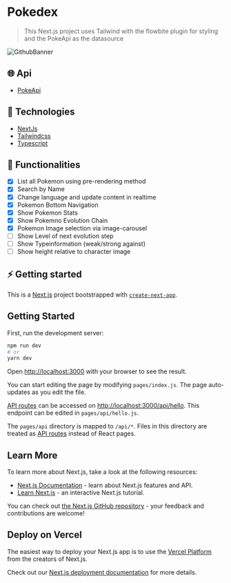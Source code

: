 # Pokedex
> This Next.js project uses Tailwind with the flowbite plugin for styling and the PokeApi as the datasource 

![GithubBanner](https://user-images.githubusercontent.com/43320625/189222144-e3d9cd34-56ff-4675-abc1-b008e9e8a53f.png)

## 🌐 Api
* [PokeApi](https://pokeapi.co/)

## 🚀 Technologies
* [NextJs](https://nextjs.org/)
* [Tailwindcss](https://tailwindcss.com/)
* [Typescript](https://www.typescriptlang.org/)

## 🧠 Functionalities
- [x] List all Pokemon using pre-rendering method
- [x] Search by Name
- [x] Change language and update content in realtime
- [x] Pokemon Bottom Navigation
- [x] Show Pokemon Stats
- [x] Show Pokemno Evolution Chain
- [x] Pokemon Image selection via image-carousel 
- [ ] Show Level of next evolution step
- [ ] Show Typeinformation (weak/strong against)
- [ ] Show height relative to character image

## ⚡ Getting started
This is a [Next.js](https://nextjs.org/) project bootstrapped with [`create-next-app`](https://github.com/vercel/next.js/tree/canary/packages/create-next-app).

## Getting Started

First, run the development server:

```bash
npm run dev
# or
yarn dev
```

Open [http://localhost:3000](http://localhost:3000) with your browser to see the result.

You can start editing the page by modifying `pages/index.js`. The page auto-updates as you edit the file.

[API routes](https://nextjs.org/docs/api-routes/introduction) can be accessed on [http://localhost:3000/api/hello](http://localhost:3000/api/hello). This endpoint can be edited in `pages/api/hello.js`.

The `pages/api` directory is mapped to `/api/*`. Files in this directory are treated as [API routes](https://nextjs.org/docs/api-routes/introduction) instead of React pages.

## Learn More

To learn more about Next.js, take a look at the following resources:

- [Next.js Documentation](https://nextjs.org/docs) - learn about Next.js features and API.
- [Learn Next.js](https://nextjs.org/learn) - an interactive Next.js tutorial.

You can check out [the Next.js GitHub repository](https://github.com/vercel/next.js/) - your feedback and contributions are welcome!

## Deploy on Vercel

The easiest way to deploy your Next.js app is to use the [Vercel Platform](https://vercel.com/new?utm_medium=default-template&filter=next.js&utm_source=create-next-app&utm_campaign=create-next-app-readme) from the creators of Next.js.

Check out our [Next.js deployment documentation](https://nextjs.org/docs/deployment) for more details.
